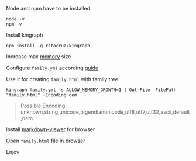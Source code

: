 Node and npm have to be installed

```
node -v
npm -v
```

Install kingraph

```
npm install -g rstacruz/kingraph
```

Increase max [memory](https://github.com/rstacruz/kingraph/issues/6#issuecomment-2477596647) size

Configure `family.yml` according [guide](https://github.com/rstacruz/kingraph/blob/master/docs/getting_started.md)

Use it for creating `family.html` with family tree

```
kingraph family.yml -s ALLOW_MEMORY_GROWTH=1 | Out-File -FilePath "family.html" -Encoding oem
```

> Possible Encoding: unknown,string,unicode,bigendianunicode,utf8,utf7,utf32,ascii,default,oem

Install [markdown-viewer](https://github.com/simov/markdown-viewer) for browser

Open `family.html` file in browser

Enjoy
